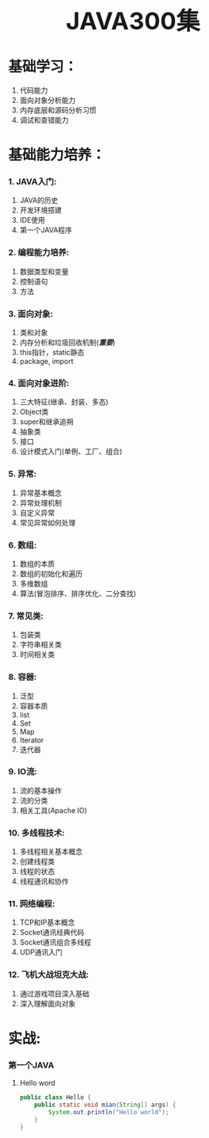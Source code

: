 <div align = "center"><font size="28"><b>JAVA300集</b></font></div>

# **基础学习：**

1. 代码能力
2. 面向对象分析能力
3. 内存底层和源码分析习惯
4. 调试和查错能力

# 基础能力培养：

### 1. JAVA入门:

1. JAVA的历史
2. 开发环境搭建
3. IDE使用
4. 第一个JAVA程序

### 2. 编程能力培养:

1. 数据类型和变量
2. 控制语句
3. 方法

### 3. 面向对象:

1. 类和对象
2. 内存分析和垃圾回收机制(***重要***)
3. this指针，static静态
4. package, import

### 4. 面向对象进阶:

1. 三大特征(继承、封装、多态)
2. Object类
3. super和继承追朔
4. 抽象类
5. 接口
6. 设计模式入门(单例、工厂、组合)

### 5.  异常:

1. 异常基本概念
2. 异常处理机制
3. 自定义异常
4. 常见异常如何处理

### 6. 数组:

1. 数组的本质
2. 数组的初始化和遍历
3. 多维数组
4. 算法(冒泡排序、排序优化、二分查找)

### 7. 常见类:

1. 包装类
2. 字符串相关类
3. 时间相关类

### 8. 容器:

1. 泛型
2. 容器本质
3. list
4. Set
5. Map
6. Iterator
7. 迭代器

### 9. IO流:

1. 流的基本操作
2. 流的分类
3. 相关工具(Apache IO)

### 10. 多线程技术:

1.  多线程相关基本概念
2.  创建线程类
3.  线程的状态
4.  线程通讯和协作

### 11. 网络编程:

1. TCP和IP基本概念
2. Socket通讯经典代码
3. Socket通讯组合多线程
4. UDP通讯入门

### 12. 飞机大战坦克大战:

1. 通过游戏项目深入基础
2. 深入理解面向对象

# 实战:

###  第一个JAVA

1. Hello word

   ```java
   public class Hello {
       public static void mian(String[] args) {
           System.out.println("Hello world");
       }
   }

